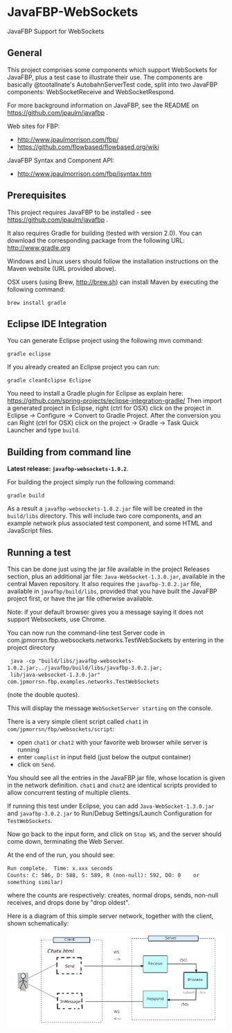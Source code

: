 JavaFBP-WebSockets
===

JavaFBP Support for WebSockets 


General
---

This project comprises some components which support WebSockets for JavaFBP, plus a test case to illustrate their use.  The components are basically @tootallnate's AutobahnServerTest code, split into two JavaFBP components: WebSocketReceive and WebSocketRespond.

For more background information on JavaFBP, see the README on https://github.com/jpaulm/javafbp .

Web sites for FBP: 
* http://www.jpaulmorrison.com/fbp/
* https://github.com/flowbased/flowbased.org/wiki
 
JavaFBP Syntax and Component API:
* http://www.jpaulmorrison.com/fbp/jsyntax.htm

Prerequisites
---

This project requires JavaFBP to be installed - see https://github.com/jpaulm/javafbp .

It also requires Gradle for building (tested with version 2.0). You can download the corresponding package from the following URL: http://www.gradle.org

Windows and Linux users should follow the installation instructions on the Maven website (URL provided above).

OSX users (using Brew, http://brew.sh) can install Maven by executing the following command:

    brew install gradle


Eclipse IDE Integration
---

You can generate Eclipse project using the following mvn command:

    gradle eclipse

If you already created an Eclipse project you can run:

    gradle cleanEclipse Eclipse

You need to install a Gradle plugin for Eclipse as explain here:
https://github.com/spring-projects/eclipse-integration-gradle/
Then import a generated project in Eclipse, right (ctrl for OSX) click on the project in Eclipse -> Configure -> Convert to Gradle Project. After the conversion you can Right (ctrl for OSX) click on the project -> Gradle -> Task Quick Launcher and type `build`.


Building from command line
---

**Latest release: `javafbp-websockets-1.0.2`**.

For building the project simply run the following command:

    gradle build

As a result a `javafbp-websockets-1.0.2.jar` file will be created in the `build/libs` directory. This will include two core components, and an example network plus associated test component, and some HTML and JavaScript files.


Running a test
----

This can be done just using the jar file available in the project Releases section, plus an additional jar file: `Java-WebSocket-1.3.0.jar`, available in the central Maven repository.  It also requires the `javafbp-3.0.2.jar` file, available in `javafbp/build/libs`, provided that you have built the JavaFBP project first, or have the jar file otherwise available.

Note: if your default browser gives you a message saying it does not support Websockets, use Chrome.

You can now run the command-line test Server code in com.jpmorrsn.fbp.websockets.networks.TestWebSockets by entering in the project directory

     java -cp "build/libs/javafbp-websockets-1.0.2.jar;../javafbp/build/libs/javafbp-3.0.2.jar;
     lib/java-websocket-1.3.0.jar" com.jpmorrsn.fbp.examples.networks.TestWebSockets
    
(note the double quotes).

This will display the message `WebSocketServer starting` on the console.

There is a very simple client script called `chat1` in `com/jpmorrsn/fbp/websockets/script`: 
- open `chat1` or `chat2` with your favorite web browser while server is running
- enter `complist` in input field (just below the output container)
- click on `Send`. 

You should see all the entries in the JavaFBP jar file, whose location is given in the network definition.  `chat1` and `chat2` are identical scripts provided to allow concurrent testing of multiple clients.

If running this test under Eclipse, you can add `Java-WebSocket-1.3.0.jar` and `javafbp-3.0.2.jar` to Run/Debug Settings/Launch Configuration for `TestWebSockets`.

Now go back to the input form, and click on `Stop WS`, and the server should come down, terminating the Web Server.

At the end of the run, you should see:

    Run complete.  Time: x.xxx seconds
    Counts: C: 586, D: 588, S: 589, R (non-null): 592, DO: 0    or something similar)
    
where the counts are respectively: creates, normal drops, sends, non-null receives, and drops done by "drop oldest".  

Here is a diagram of this simple server network, together with the client, shown schematically:

![ClientServer](https://github.com/jpaulm/javafbp-websockets/blob/master/docs/ClientServer.png "Diagram of Client and Server Network")

